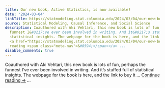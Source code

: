 ```yaml
---
title: Our new book, Active Statistics, is now available!
date: '2024-03-04'
linkTitle: https://statmodeling.stat.columbia.edu/2024/03/04/our-new-book-active-statistics-is-now-available/
source: Statistical Modeling, Causal Inference, and Social Science
description: Coauthored with Aki Vehtari, this new book is lots of fun, perhaps the
  funnest I&#8217;ve ever been involved in writing. And it&#8217;s stuffed full of
  statistical insights. The webpage for the book is here, and the link to buy it &#8230;
  <a href="https://statmodeling.stat.columbia.edu/2024/03/04/our-new-book-active-statistics-is-now-available/">Continue
  reading <span class="meta-nav">&#8594;</span></a> ...
disable_comments: true
---
```

Coauthored with Aki Vehtari, this new book is lots of fun, perhaps the funnest I&#8217;ve ever been involved in writing. And it&#8217;s stuffed full of statistical insights. The webpage for the book is here, and the link to buy it &#8230; <a href="https://statmodeling.stat.columbia.edu/2024/03/04/our-new-book-active-statistics-is-now-available/">Continue reading <span class="meta-nav">&#8594;</span></a> ...